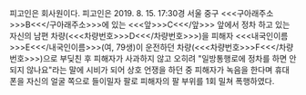 피고인은 회사원이다.
피고인은 2019. 8. 15. 17:30경 서울 중구 <<<구아래주소>>>B<<</구아래주소>>>에 있는 <<<앞>>>C<<</앞>>> 앞에서 정차 하고 있는 자신의 남편 차량(<<<차량번호>>>D<<</차량번호>>>)을 피해자 <<<내국인이름>>>E<<</내국인이름>>>(여, 79생)이 운전하던 차량(<<<차량번호>>>F<<</차량번호>>>)으로 부딪친 후 피해자가 사과하지 않고 오히려 "일방통행로에 정차를 하면 안되지 않나요"라는 말에 시비가 되어 상호 언쟁을 하던 중 피해자가 녹음을 한다며 휴대폰을 자신의 얼굴 쪽으로 들이밀자 팔로 피해자의 팔 부위를 1회 밀쳐 폭행하였다.